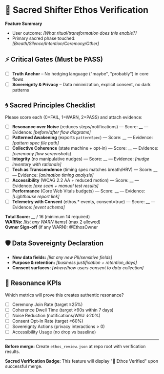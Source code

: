 # 🔱 Sacred Shifter Ethos Verification

**Feature Summary**  
- User outcome: _[What ritual/transformation does this enable?]_
- Primary sacred phase touched: _[Breath/Silence/Intention/Ceremony/Other]_

## ⚡ Critical Gates (Must be PASS)
- [ ] **Truth Anchor** – No hedging language ("maybe", "probably") in core flows
- [ ] **Sovereignty & Privacy** – Data minimization, explicit consent, no dark patterns

## 🌀 Sacred Principles Checklist
Please score each (0=FAIL, 1=WARN, 2=PASS) and attach evidence:

- [ ] **Resonance over Noise** (reduces steps/notifications) — Score: __ — Evidence: _[before/after flow diagrams]_
- [ ] **Patterned Awakening** (exports `patternSpec`) — Score: __ — Evidence: _[pattern spec file path]_  
- [ ] **Collective Coherence** (state machine + opt-in) — Score: __ — Evidence: _[ceremony flow screenshots]_
- [ ] **Integrity** (no manipulative nudges) — Score: __ — Evidence: _[nudge inventory with rationale]_
- [ ] **Tech as Transcendence** (timing spec matches breath/HRV) — Score: __ — Evidence: _[animation timing analysis]_
- [ ] **Accessibility** (WCAG 2.2 AA + reduced motion) — Score: __ — Evidence: _[axe scan + manual test results]_
- [ ] **Performance** (Core Web Vitals budgets) — Score: __ — Evidence: _[Lighthouse report link]_
- [ ] **Telemetry with Consent** (ethos.* events, consent=true) — Score: __ — Evidence: _[event schema]_

**Total Score:** __ / 16 (minimum 14 required)  
**WARNs:** _[list any WARN items]_ (max 2 allowed)  
**Owner Sign-off** (if any WARN): @EthosOwner

## 🛡️ Data Sovereignty Declaration
- **New data fields:** _[list any new PII/sensitive fields]_
- **Purpose & retention:** _[business justification + retention_days]_  
- **Consent surfaces:** _[where/how users consent to data collection]_

## 🎯 Resonance KPIs
Which metrics will prove this creates authentic resonance?
- [ ] Ceremony Join Rate (target ≥25%)
- [ ] Coherence Dwell Time (target ≥90s within 7 days)  
- [ ] Noise Reduction (notifications/WAU ↓20%)
- [ ] Consent Opt-In Rate (target ≥60%)
- [ ] Sovereignty Actions (privacy interactions > 0)
- [ ] Accessibility Usage (no drop vs baseline)

---

**Before merge:** Create `ethos_review.json` at repo root with verification results.

**Sacred Verification Badge:** This feature will display "🔱 Ethos Verified" upon successful merge.
